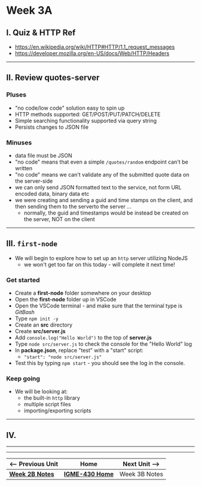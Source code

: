 # Week 3A

## I. Quiz & HTTP Ref
- https://en.wikipedia.org/wiki/HTTP#HTTP/1.1_request_messages
- https://developer.mozilla.org/en-US/docs/Web/HTTP/Headers

---

## II. Review **quotes-server**

### Pluses

- "no code/low code" solution easy to spin up
- HTTP methods supported: GET/POST/PUT/PATCH/DELETE
- Simple searching functionality supported via query string
- Persists changes to JSON file

### Minuses
- data file must be JSON
- "no code" means that even a simple `/quotes/random` endpoint can't be written
- "no code" means we can't validate any of the submitted quote data on the server-side
- we can only send JSON formatted text to the service, not form URL encoded data, binary data etc
- we were creating and sending a guid and time stamps on the client,  and then sending them to the serverto the server ...
  - normally, the guid and timestamps would be instead be created on the server, NOT on the client

---

##  III. `first-node` 

- We will begin to explore how to set up an `http` server utilizing NodeJS
  - we won't get too far on this today - will complete it next time!

### Get started

- Create a **first-node** folder somewhere on your desktop
- Open the **first-node** folder up in VSCode
- Open the VSCode terminal - and make sure that the terminal type is *GitBash*
- Type `npm init -y`
- Create an **src** directory
- Create **src/server.js**
- Add `console.log("Hello World")` to the top of **server.js**
- Type `node src/server.js` to check the console for the "Hello World" log
- In **package.json**, replace "test" with a "start" script:
  - `"start": "node src/server.js"`
- Test this by typing `npm start` - you should see the log in the console.

### Keep going
- We will be looking at:
  - the built-in `http` library
  - multiple script files
  - importing/exporting scripts

---

## IV. 

---
---

| <-- Previous Unit | Home | Next Unit -->
| --- | --- | --- 
|   [**Week 2B Notes**](02B.md)  |  [**IGME-430 Home**](../) | Week 3B Notes
